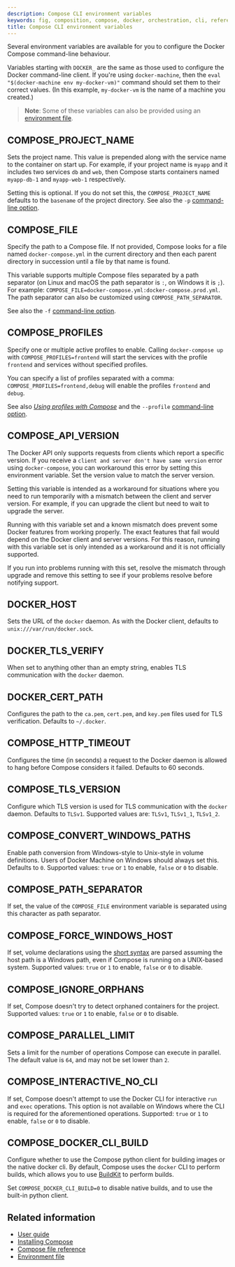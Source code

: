 ```yaml
---
description: Compose CLI environment variables
keywords: fig, composition, compose, docker, orchestration, cli, reference
title: Compose CLI environment variables
---
```


Several environment variables are available for you to configure the Docker Compose command-line behaviour.

Variables starting with `DOCKER_` are the same as those used to configure the
Docker command-line client. If you're using `docker-machine`, then the `eval "$(docker-machine env my-docker-vm)"` command should set them to their correct values. (In this example, `my-docker-vm` is the name of a machine you created.)

> **Note**: Some of these variables can also be provided using an
> [environment file](../env-file.md).

## COMPOSE\_PROJECT\_NAME

Sets the project name. This value is prepended along with the service name to
the container on start up. For example, if your project name is `myapp` and it
includes two services `db` and `web`, then Compose starts containers named
`myapp-db-1` and `myapp-web-1` respectively.

Setting this is optional. If you do not set this, the `COMPOSE_PROJECT_NAME`
defaults to the `basename` of the project directory. See also the `-p`
[command-line option](index.md).

## COMPOSE\_FILE

Specify the path to a Compose file. If not provided, Compose looks for a file named
`docker-compose.yml` in the current directory and then each parent directory in
succession until a file by that name is found.

This variable supports multiple Compose files separated by a path separator (on
Linux and macOS the path separator is `:`, on Windows it is `;`). For example:
`COMPOSE_FILE=docker-compose.yml:docker-compose.prod.yml`. The path separator
can also be customized using `COMPOSE_PATH_SEPARATOR`.

See also the `-f` [command-line option](index.md).

## COMPOSE\_PROFILES

Specify one or multiple active profiles to enable. Calling `docker-compose up`
with `COMPOSE_PROFILES=frontend` will start the services with the profile
`frontend` and services without specified profiles.

You can specify a list of profiles separated with a comma:
`COMPOSE_PROFILES=frontend,debug` will enable the profiles `frontend` and
`debug`.

See also [_Using profiles with Compose_](../profiles.md) and the `--profile`
[command-line option](index.md#use---profile-to-specify-one-or-more-active-profiles).

## COMPOSE\_API\_VERSION

The Docker API only supports requests from clients which report a specific
version. If you receive a `client and server don't have same version` error using
`docker-compose`, you can workaround this error by setting this environment
variable. Set the version value to match the server version.

Setting this variable is intended as a workaround for situations where you need
to run temporarily with a mismatch between the client and server version. For
example, if you can upgrade the client but need to wait to upgrade the server.

Running with this variable set and a known mismatch does prevent some Docker
features from working properly. The exact features that fail would depend on the
Docker client and server versions. For this reason, running with this variable
set is only intended as a workaround and it is not officially supported.

If you run into problems running with this set, resolve the mismatch through
upgrade and remove this setting to see if your problems resolve before notifying
support.

## DOCKER\_HOST

Sets the URL of the `docker` daemon. As with the Docker client, defaults to `unix:///var/run/docker.sock`.

## DOCKER\_TLS\_VERIFY

When set to anything other than an empty string, enables TLS communication with
the `docker` daemon.

## DOCKER\_CERT\_PATH

Configures the path to the `ca.pem`, `cert.pem`, and `key.pem` files used for TLS verification. Defaults to `~/.docker`.

## COMPOSE\_HTTP\_TIMEOUT

Configures the time (in seconds) a request to the Docker daemon is allowed to hang before Compose considers
it failed. Defaults to 60 seconds.

## COMPOSE\_TLS\_VERSION

Configure which TLS version is used for TLS communication with the `docker`
daemon. Defaults to `TLSv1`.
Supported values are: `TLSv1`, `TLSv1_1`, `TLSv1_2`.

## COMPOSE\_CONVERT\_WINDOWS\_PATHS

Enable path conversion from Windows-style to Unix-style in volume definitions.
Users of Docker Machine on Windows should always set this. Defaults to `0`.
Supported values: `true` or `1` to enable, `false` or `0` to disable.

## COMPOSE\_PATH\_SEPARATOR

If set, the value of the `COMPOSE_FILE` environment variable is separated
using this character as path separator.

## COMPOSE\_FORCE\_WINDOWS\_HOST

If set, volume declarations using the [short syntax](../compose-file/compose-file-v3.md#short-syntax-3)
are parsed assuming the host path is a Windows path, even if Compose is
running on a UNIX-based system.
Supported values: `true` or `1` to enable, `false` or `0` to disable.

## COMPOSE\_IGNORE\_ORPHANS

If set, Compose doesn't try to detect orphaned containers for the project.
Supported values: `true` or `1` to enable, `false` or `0` to disable.

## COMPOSE\_PARALLEL\_LIMIT

Sets a limit for the number of operations Compose can execute in parallel. The
default value is `64`, and may not be set lower than `2`.

## COMPOSE\_INTERACTIVE\_NO\_CLI

If set, Compose doesn't attempt to use the Docker CLI for interactive `run`
and `exec` operations. This option is not available on Windows where the CLI
is required for the aforementioned operations.
Supported: `true` or `1` to enable, `false` or `0` to disable.

## COMPOSE\_DOCKER\_CLI\_BUILD

Configure whether to use the Compose python client for building images or the
native docker cli. By default, Compose uses the `docker` CLI to perform builds,
which allows you to use [BuildKit](../../develop/develop-images/build_enhancements.md#to-enable-buildkit-builds)
to perform builds.

Set `COMPOSE_DOCKER_CLI_BUILD=0` to disable native builds, and to use the built-in
python client.

## Related information

- [User guide](../index.md)
- [Installing Compose](../install.md)
- [Compose file reference](../compose-file/index.md)
- [Environment file](../env-file.md)
